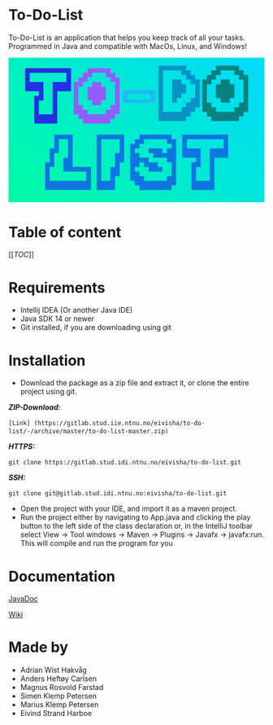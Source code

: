  # To-Do-List
 
 To-Do-List is an application that helps you keep track of all your tasks. Programmed in Java and compatible with MacOs, Linux, and Windows!
 
 ![](build/Logo_25.png)

# Table of content
[[_TOC_]]

# Requirements

- Intellij IDEA (Or another Java IDE)
- Java SDK 14 or newer
- Git installed, if you are downloading using git

# Installation


- Download the package as a zip file and extract it, or clone the entire project using git.

***ZIP-Download:***
```
[Link] (https://gitlab.stud.iie.ntnu.no/eivisha/to-do-list/-/archive/master/to-do-list-master.zip)
```

***HTTPS:***
```
git clone https://gitlab.stud.idi.ntnu.no/eivisha/to-do-list.git
```

***SSH:***
```
git clone git@gitlab.stud.idi.ntnu.no:eivisha/to-do-list.git
```

- Open the project with your IDE, and import it as a maven project.
- Run the project either by navigating to App.java and clicking the play button to the left side of the class declaration or,
in the IntelliJ toolbar select View -> Tool windows -> Maven -> Plugins -> Javafx -> javafx:run. This will compile and run the program for you

# Documentation
[JavaDoc](http://eivisha.pages.stud.idi.ntnu.no/to-do-list/ntnu.team1/module-summary.html)


[Wiki](https://gitlab.stud.iie.ntnu.no/eivisha/to-do-list/-/wikis/home)

# Made by
- Adrian Wist Hakvåg
- Anders Heftøy Carlsen
- Magnus Rosvold Farstad
- Simen Klemp Petersen
- Marius Klemp Petersen
- Eivind Strand Harboe
